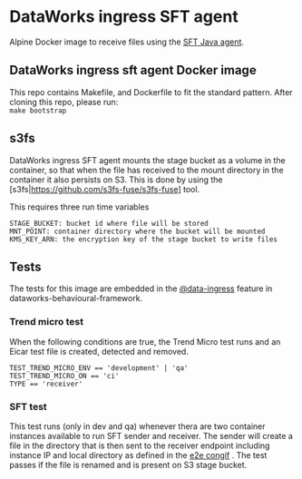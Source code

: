 # DataWorks ingress SFT agent

Alpine Docker image to receive files using the [SFT Java agent](https://dwpdigital.atlassian.net/wiki/spaces/SFT/pages/113836037260/SFT+Agent+Documentation).

## DataWorks ingress sft agent Docker image

This repo contains Makefile, and Dockerfile to fit the standard pattern.
After cloning this repo, please run:  
`make bootstrap`


## s3fs

DataWorks ingress SFT agent mounts the stage bucket as a volume in the container, so that when the file has received to the mount directory in the container it also persists on S3. This is done by using the [s3fs|https://github.com/s3fs-fuse/s3fs-fuse] tool.

This requires three run time variables
```
STAGE_BUCKET: bucket id where file will be stored
MNT_POINT: container directory where the bucket will be mounted
KMS_KEY_ARN: the encryption key of the stage bucket to write files

```

## Tests

The tests for this image are embedded in the [@data-ingress](https://github.com/dwp/dataworks-behavioural-framework/blob/master/src/features/data-ingress.feature) feature in dataworks-behavioural-framework.

### Trend micro test

When the following conditions are true, the Trend Micro test runs and an Eicar test file is created, detected and removed.

```
TEST_TREND_MICRO_ENV == 'development' | 'qa'
TEST_TREND_MICRO_ON == 'ci'
TYPE == 'receiver'
```

### SFT test

This test runs (only in dev and qa) whenever thera are two container instances available to run SFT sender and receiver. The sender will create a file in the directory that is then sent to the receiver endpoint including instance IP and local directory as defined in the [e2e congif](https://github.com/dwp/dataworks-aws-data-ingress/blob/master/terraform/data-ingress-sft-task/sft_config/agent-application-config-receiver-e2e.tpl) . The test passes if the file is renamed and is present on S3 stage bucket.


